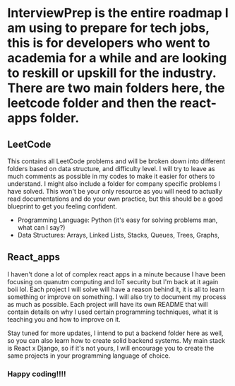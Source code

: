 # InterviewPrep is the entire roadmap I am using to prepare for tech jobs, this is for developers who went to academia for a while and are looking to reskill or upskill for the industry. There are two main folders here, the leetcode folder and then the react-apps folder. 

## LeetCode
This contains all LeetCode problems and will be broken down into different folders based on data structure, and difficulty level. I will try to leave as much comments as possible in my codes to make it easier for others to understand. I might also include a folder for company specific problems I have solved. This won't be your only resource as you will need to actually read documentations and do your own practice, but this should be a good blueprint to get you feeling confident. 
- Programming Language: Python (it's easy for solving problems man, what can I say?)
- Data Structures: Arrays, Linked Lists, Stacks, Queues, Trees, Graphs,

## React_apps
I haven't done a lot of complex react apps in a minute because I have been focusing on quanutm computing and IoT security but I'm back at it again boii lol. Each project I will solve will have a reason behind it, it is all to learn something or improve on something. I will also try to document my process as much as possible. Each project will have its own README that will contain details on why I used certain programming techniques, what it is teaching you and how to improve on it.

Stay tuned for more updates, I intend to put a backend folder here as well, so you can also learn how to create solid backend systems. My main stack is React x Django, so if it's not yours, I will encourage you to create the same projects in your programming language of choice.

### Happy coding!!!!
